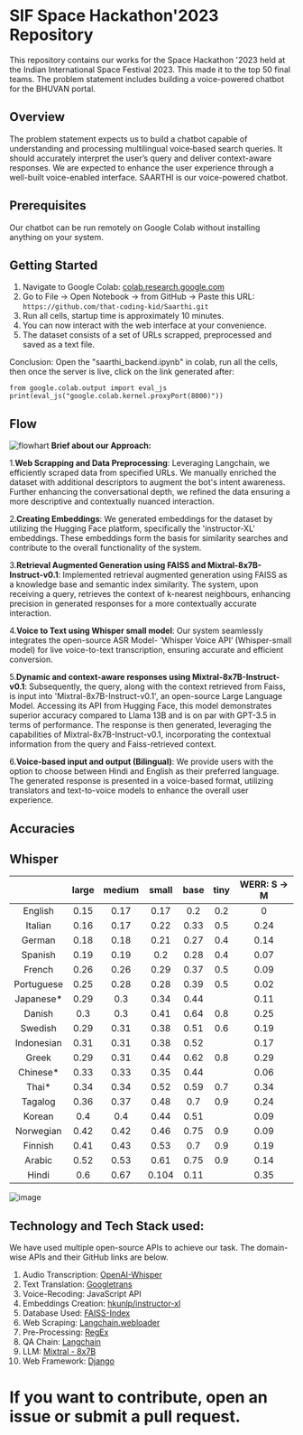 # SIF Space Hackathon'2023 Repository

This repository contains our works for the Space Hackathon '2023 held at the Indian International Space Festival 2023. This made it to the top 50 final teams. The problem statement includes building a voice-powered chatbot for the BHUVAN portal.

## Overview
The problem statement expects us to build a chatbot capable of understanding and processing multilingual voice‐based search queries. It should accurately interpret the user’s query and deliver context-aware responses. We are expected to enhance the user experience through a well-built voice-enabled interface. SAARTHI is our voice-powered chatbot.

## Prerequisites

Our chatbot can be run remotely on Google Colab without installing anything on your system.

## Getting Started

1. Navigate to Google Colab: [colab.research.google.com](https://colab.research.google.com/)
2. Go to File -> Open Notebook -> from GitHub -> Paste this URL: `https://github.com/that-coding-kid/Saarthi.git`
3. Run all cells, startup time is approximately 10 minutes.
4. You can now interact with the web interface at your convenience.
5. The dataset consists of a set of URLs scrapped, preprocessed and saved as a text file.

   
Conclusion: Open the "saarthi_backend.ipynb" in colab, run all the cells, then once the server is live, click on the link generated after:

`from google.colab.output import eval_js
print(eval_js("google.colab.kernel.proxyPort(8000)"))`

## Flow 
![flowhart](https://github.com/that-coding-kid/Saarthi/assets/120119962/e39cff30-e044-4313-9c64-961f49072c5d)
**Brief about our Approach:**

1.**Web Scrapping and Data Preprocessing**: Leveraging Langchain, we efficiently scraped data from specified URLs. We manually enriched the dataset with additional descriptors to augment the bot's intent awareness. Further enhancing the conversational depth, we refined the data ensuring a more descriptive and contextually nuanced interaction.

2.**Creating Embeddings**: We generated embeddings for the dataset by utilizing the Hugging Face platform, specifically the 'instructor-XL' embeddings. These embeddings form the basis for similarity searches and contribute to the overall functionality of the system.

3.**Retrieval Augmented Generation using FAISS and Mixtral-8x7B-Instruct-v0.1**: Implemented retrieval augmented generation using FAISS as a knowledge base and semantic index similarity. The system, upon receiving a query, retrieves the context of k-nearest neighbours, enhancing precision in generated responses for a more contextually accurate interaction.

4.**Voice to Text using Whisper small model**: Our system seamlessly integrates the open-source ASR Model- ‘Whisper Voice API’ (Whisper-small model) for live voice-to-text transcription, ensuring accurate and efficient conversion.

5.**Dynamic and context-aware responses using Mixtral-8x7B-Instruct-v0.1**: Subsequently, the query, along with the context retrieved from Faiss, is input into 'Mixtral-8x7B-Instruct-v0.1', an open-source Large Language Model. Accessing its API from Hugging Face, this model demonstrates superior accuracy compared to Llama 13B and is on par with GPT-3.5 in terms of performance. The response is then generated, leveraging the capabilities of Mixtral-8x7B-Instruct-v0.1, incorporating the contextual information from the query and Faiss-retrieved context.

6.**Voice-based input and output (Bilingual)**: We provide users with the option to choose between Hindi and English as their preferred language. The generated response is presented in a voice-based format, utilizing translators and text-to-voice models to enhance the overall user experience.


## Accuracies

## Whisper
|            	| large 	| medium 	| small 	| base 	| tiny 	| WERR: S → M 	|
|:----------:	|:-----:	|:------:	|:-----:	|:----:	|:----:	|:-----------:	|
| English    	| 0.15  	| 0.17   	| 0.17  	| 0.2  	| 0.2  	| 0           	|
| Italian    	| 0.16  	| 0.17   	| 0.22  	| 0.33 	| 0.5  	| 0.24        	|
| German     	| 0.18  	| 0.18   	| 0.21  	| 0.27 	| 0.4  	| 0.14        	|
| Spanish    	| 0.19  	| 0.19   	| 0.2   	| 0.28 	| 0.4  	| 0.07        	|
| French     	| 0.26  	| 0.26   	| 0.29  	| 0.37 	| 0.5  	| 0.09        	|
| Portuguese 	| 0.25  	| 0.28   	| 0.28  	| 0.39 	| 0.5  	| 0.02        	|
| Japanese*  	| 0.29  	| 0.3    	| 0.34  	| 0.44 	|      	| 0.11        	|
| Danish     	| 0.3   	| 0.3    	| 0.41  	| 0.64 	| 0.8  	| 0.25        	|
| Swedish    	| 0.29  	| 0.31   	| 0.38  	| 0.51 	| 0.6  	| 0.19        	|
| Indonesian 	| 0.31  	| 0.31   	| 0.38  	| 0.52 	|      	| 0.17        	|
| Greek      	| 0.29  	| 0.31   	| 0.44  	| 0.62 	| 0.8  	| 0.29        	|
| Chinese*   	| 0.33  	| 0.33   	| 0.35  	| 0.44 	|      	| 0.06        	|
| Thai*      	| 0.34  	| 0.34   	| 0.52  	| 0.59 	| 0.7  	| 0.34        	|
| Tagalog    	| 0.36  	| 0.37   	| 0.48  	| 0.7  	| 0.9  	| 0.24        	|
| Korean     	| 0.4   	| 0.4    	| 0.44  	| 0.51 	|      	| 0.09        	|
| Norwegian  	| 0.42  	| 0.42   	| 0.46  	| 0.75 	| 0.9  	| 0.09        	|
| Finnish    	| 0.41  	| 0.43   	| 0.53  	| 0.7  	| 0.9  	| 0.19        	|
| Arabic     	| 0.52  	| 0.53   	| 0.61  	| 0.75 	| 0.9  	| 0.14        	|
| Hindi      	| 0.6   	| 0.67   	| 0.104 	| 0.11 	|      	| 0.35        	|

![image](https://github.com/saurbh264/IISF-Space-Hackathon/assets/126571954/795d14f5-df69-4e4b-9c65-2365b25d8cf6)

## Technology and Tech Stack used:

We have used multiple open-source APIs to achieve our task. The domain-wise APIs and their GitHub links are below.

1. Audio Transcription: [OpenAI-Whisper](https://openai.com/research/whisper)
2. Text Translation: [Googletrans](https://github.com/ssut/py-googletrans)
3. Voice-Recoding: JavaScript API
4. Embeddings Creation: [hkunlp/instructor-xl](https://huggingface.co/hkunlp/instructor-xl)
5. Database Used: [FAISS-Index](https://github.com/facebookresearch/faiss)
6. Web Scraping: [Langchain.webloader](https://js.langchain.com/docs/integrations/document_loaders/web_loaders/)
7. Pre-Processing: [RegEx](https://github.com/python/cpython/tree/3.12/Lib/re/)
8. QA Chain: [Langchain](https://www.langchain.com/)
9. LLM: [Mixtral - 8x7B](https://www.langchain.com/)
10. Web Framework: [Django](https://github.com/django/django)



# If you want to contribute, open an issue or submit a pull request.
